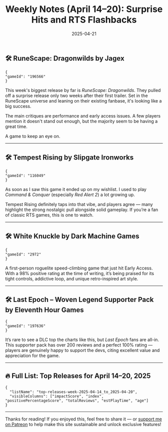 ﻿---
title: "Weekly Notes (April 14–20): Surprise Hits and RTS Flashbacks"
slug: "weekly-notes-2025-04-14"
date: "2025-04-21"
category: "Weekly Notes"
description: "This week’s notes include RuneScape: Dragonwilds, a surprise DLC success, and a Command & Conquer throwback with Tempest Rising."
tags: ['Weekly Recap', 'Game Analysis', 'April 2025', 'RuneScape', 'Tempest Rising', 'Indie Games', "White Knuckle", "Last Epoch"]
image: "https://media.githubusercontent.com/media/NiklasBorglund/niklasnotes-blog/main/posts/weekly-notes-2025-04-14/hero.png"
---

## 🛠️ RuneScape: Dragonwilds by Jagex

```condensedgamecard
{
"gameId": "196566"
}
```

This week's biggest release by far is *RuneScape: Dragonwilds*. They pulled off a surprise release only two weeks after their first trailer.
Set in the RuneScape universe and leaning on their existing fanbase, it's looking like a big success.

The main critiques are performance and early access issues. A few players mention it doesn't stand out enough, but the majority seem to be having a great time.

A game to keep an eye on.

---

## 🛠️ Tempest Rising by Slipgate Ironworks

```condensedgamecard
{
"gameId": "116049"
}
```

As soon as I saw this game it ended up on my wishlist. I used to play *Command & Conquer* (especially *Red Alert 2*) a lot growing up.

Tempest Rising definitely taps into that vibe, and players agree — many highlight the strong nostalgic pull alongside solid gameplay. If you’re a fan of classic RTS games, this is one to watch.

---

## 🛠️ White Knuckle by Dark Machine Games

```condensedgamecard
{
"gameId": "2972"
}
```

A first-person roguelite speed-climbing game that just hit Early Access. With a 98% positive rating at the time of writing, it’s being praised for its tight controls, addictive loop, and unique retro-inspired art style.

---

## 🛠️ Last Epoch – Woven Legend Supporter Pack by Eleventh Hour Games

```condensedgamecard
{
"gameId": "197636"
}
```

It’s rare to see a DLC top the charts like this, but *Last Epoch* fans are all-in. This supporter pack has over 200 reviews and a perfect 100% rating — players are genuinely happy to support the devs, citing excellent value and appreciation for the game.

---

## 🔥 Full List: Top Releases for April 14–20, 2025

```customlist
{
  "listName": "top-releases-week-2025-04-14_to_2025-04-20",
  "visibleColumns": ["impactScore", "index", "positivePercentageScore", "totalReviews", "estPlayTime", "age"]
}
```

---

Thanks for reading! If you enjoyed this, feel free to share it — or [support me on Patreon](https://niklasnotes.com/dashboard/support) to help make this site sustainable and unlock exclusive features!
